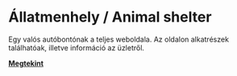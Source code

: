 # Állatmenhely / Animal shelter
[Megtekint]: <https://www.automobilefrance.hu/>

Egy valós autóbontónak a teljes weboldala. Az oldalon alkatrészek találhatóak, illetve információ az üzletről.

**[Megtekint]**
